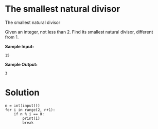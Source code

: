 # The smallest natural divisor

The smallest natural divisor

Given an integer, not less than 2. Find its smallest natural divisor, different from 1.

**Sample Input:**
```
15
```
**Sample Output:**
```
3
```

# Solution
```
n = int(input())
for i in range(2, n+1):
    if n % i == 0:
        print(i)
        break
```